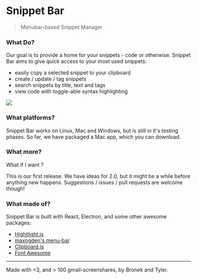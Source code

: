 # Snippet Bar

> Menubar-based Snippet Manager

### What Do?

Our goal is to provide a home for your snippets - code or otherwise. Snippet Bar aims to give quick access to your most used snippets:
- easily copy a selected snippet to your clipboard
- create / update / tag snippets
- search snippets by title, text and tags
- view code with toggle-able syntax highlighting
	
![](https://cloud.githubusercontent.com/assets/12987958/12094722/388dfffe-b2d8-11e5-81c6-d94321cb645b.gif)

### What platforms?

Snippet Bar works on Linux, Mac and Windows, but is still in it's testing phases. So far, we have packaged a Mac app, which you can download. 

### What more?

What if I want <insert feature request here>? 

This is our first release. We have ideas for 2.0, but it might be a while before anything new happens. Suggestions / issues / pull requests are welcome though!

### What made of?

Snippet Bar is built with React, Electron, and some other awesome packages:
- [Hightlight.js](https://highlightjs.org/)
- [maxogden's menu-bar](https://github.com/maxogden/menubar)
- [Clipboard.js](https://zenorocha.github.io/clipboard.js/)
- [Font Awesome](https://fortawesome.github.io/Font-Awesome/)

* * *

Made with <3, and > 100 gmail-screenshares, by Bronek and Tyler. 
